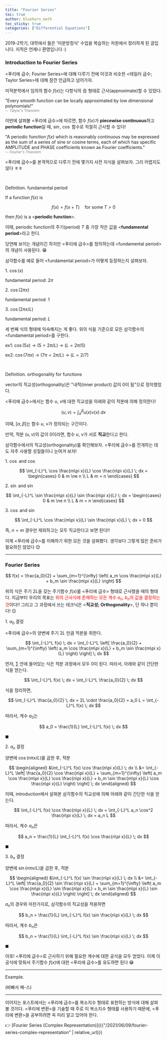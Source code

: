 ```yaml
---
title: "Fourier Series"
toc: true
author: bluehorn_math
toc_sticky: true
categories: ["Differential Equations"]
---
```


2019-2학기, 대학에서 들은 '미분방정식' 수업을 복습하는 차원에서 정리하게 된 글입니다. 지적은 언제나 환영입니다 :)

### Introduction to Fourier Series

\<푸리에 급수; Fourier Series\>에 대해 다루기 전에 이것과 비슷한 \<테일러 급수; Taylor Series\>에 대해 잠깐 언급하고 넘어가자.

미적분학에서 임의의 함수 $f(x)$는 다항식의 合 형태로 근사(approximate)할 수 있었다.

<div class="statement">

"Every smooth function can be locally approximated by low dimensional polynomials!"<br/>
<small style="color: grey">-- Talyor's Theorem</small>

</div>

이번에 살펴볼 \<푸리에 급수\>에 따르면, 함수 $f(x)$가 **piecewise continuous**하고 **periodic function**일 때, $\sin$, $\cos$ 함수로 적절히 근사할 수 있다!

<div class="statement">

"A periodic function $f(x)$ which is reasonably continuous may be expressed as the sum of a series of sine or cosine terms, each of which has specific AMPLITUDE and PHASE coefficients known as Fourier coefficients."<br/>
<small style="color: grey">-- Fourier's Theorem</small>
</div>

\<푸리에 급수\>를 본격적으로 다루기 전에 몇가지 사전 지식을 살펴보자. 그리 어렵지도 않다 ㅎㅎ

<br/>

<div class="definition" markdown="1">

<span class="statement-title">Definition.</span> fundamental period<br>

If a function $f(x)$ is

$$
f(x) = f(x + T) \quad \text{for some} \; T > 0
$$

then $f(x)$ is a \<**periodic function**\>.

이때, periodic function의 주기(period) $T$ 중 가장 작은 값을 \<**fundamental period**\>라고 한다.

</div>

당연해 보이는 개념이긴 하지만 \<푸리에 급수\>를 정의하는데 \<fundamental period\>의 개념이 사용된다. 😁

삼각함수를 예로 들어 \<fundamental period\>가 어떻게 등장하는지 살펴보자.

<div class="notice" markdown="1">

1\. $\cos(x)$

fundamental period: $2\pi$

2\. $\cos(2\pi x)$

fundamental period: $1$

3\. $\cos(2\pi x / L)$

fundamental period: $L$

세 번째 식의 형태에 익숙해지는 게 좋다. 위의 식을 기준으로 모든 삼각함수의 \<fundamental period\>를 구한다.

ex1: $\cos (5 x)$ → ($5 = 2\pi/L$) → ($L = 2 \pi / 5$)

ex2: $\cos (7\pi x)$ → ($7\pi = 2\pi/L$) → ($L = 2 / 7$)

</div>

<br/>

<div class="definition" markdown="1">

<span class="statement-title">Definition.</span> orthogonality for functions<br>

vector의 직교성(orthogonality)은 "내적(inner product) 값이 0이 됨"으로 정의했었다.

\<푸리에 급수\>에서는 함수 $u$, $v$에 대한 직교성을 아래와 같이 적분에 의해 정의한다!

$$
(u, v) = \int_{\alpha}^{\beta} u(x) v(x) \; dx
$$

이때, $[\alpha, \beta]$는 함수 $u$, $v$가 정의되는 구간이다.

만약, 적분 $(u, v)$의 값이 0이라면, 함수 $u$, $v$가 서로 **직교**한다고 한다.

</div>

삼각함수에서의 직교성(orthogonality)를 확인해보자. \<푸리에 급수\>를 전개하는 데도 자주 사용할 성질들이니 눈여겨 보자!

<div class="notice" markdown="1">

1\. $\cos$ and $\cos$

$$
\int_{-L}^L \cos \frac{m\pi x}{L} \cos \frac{n\pi x}{L} \; dx = \begin{cases}
  0 & m \ne n \\
  L & m = n
\end{cases}
$$

2\. $\sin$ and $\sin$

$$
\int_{-L}^L \sin \frac{m\pi x}{L} \sin \frac{n\pi x}{L} \; dx = \begin{cases}
  0 & m \ne n \\
  L & m = n
\end{cases}
$$

3\. $\cos$ and $\sin$

$$
\int_{-L}^L \cos \frac{m\pi x}{L} \sin \frac{n\pi x}{L} \; dx = 0
$$

즉, $n=m$ 경우만 제외하고는 모두 직교한다고 보면 된다!!

</div>

이제 \<푸리에 급수\>를 이해하기 위한 모든 것을 살펴봤다. 생각보다 그렇게 많은 준비가 필요하진 않았다 😊

<hr/>

### Fourier Series

<div class="notice" markdown="1">

$$
f(x) = \frac{a_0}{2} + \sum_{m=1}^{\infty} \left( a_m \cos \frac{m\pi x}{L} + b_m \sin \frac{m\pi x}{L} \right)
$$

</div>

위의 식은 주기 $2L$을 갖는 주기함수 $f(x)$를 \<푸리에 급수\> 형태로 근사했을 때의 형태다. 지금부터 우리의 목표는 <span style="color: red">위의 근사식에 존재하는 모든 계수 $a_n$, $b_n$의 값을 결정하는 것</span>이다!! 그리고 그 과정에서 쓰는 테크닉은 \<**직교성; Orthogonality**\>, 단 하나 뿐이다! 😉

<div class="proof" markdown="1">

1\. $a_0$ 결정

\<푸리에 급수\>의 양변에 주기 $2L$ 만큼 적분을 취한다.

$$
\int_{-L}^L f(x) \; dx = \int_{-L}^L \left[ \frac{a_0}{2} + \sum_{m=1}^{\infty} \left( a_m \cos \frac{m\pi x}{L} + b_m \sin \frac{m\pi x}{L} \right) \right] \; dx
$$

먼저, $\sum$ 안에 들어있는 식은 적분 과정에서 모두 0이 된다. 따라서, 아래와 같이 간단한 식을 얻는다.

$$
\int_{-L}^L f(x) \; dx = \int_{-L}^L \frac{a_0}{2} \; dx
$$

식을 정리하면,

$$
\int_{-L}^L \frac{a_0}{2} \; dx = 2L \cdot \frac{a_0}{2} = a_0 L = \int_{-L}^L f(x) \; dx
$$

따라서, 계수 $a_0$는

$$
a_0 = \frac{1}{L} \int_{-L}^L f(x) \; dx
$$

$\blacksquare$

</div>

<div class="proof" markdown="1">

2\. $a_n$ 결정

양변에 $\cos (n\pi x/L)$를 곱한 후, 적분

$$
\begin{aligned}
&\int_{-L}^L f(x) \cos \frac{n\pi x}{L} \; dx \\
&= \int_{-L}^L \left[ \frac{a_0}{2} \cos \frac{n\pi x}{L} + \sum_{m=1}^{\infty} \left( a_m \cos \frac{m\pi x}{L} \cos \frac{n\pi x}{L} + b_m \sin \frac{m\pi x}{L} \cos \frac{n\pi x}{L} \right) \right] \; dx
\end{aligned}
$$

이때, introduction에서 살펴본 삼각함수의 직교성에 의해 아래와 같이 간단한 식을 얻는다.

$$
\int_{-L}^L f(x) \cos \frac{n\pi x}{L} \; dx
= \int_{-L}^L a_n \cos^2 \frac{n\pi x}{L} \; dx = a_n L
$$

따라서, 계수 $a_n$은

$$
a_n = \frac{1}{L} \int_{-L}^L f(x) \cos \frac{n\pi x}{L} \; dx
$$

$\blacksquare$

</div>

<div class="proof" markdown="1">

3\. $b_n$ 결정

양변에 $\sin (n\pi x / L)$을 곱한 후, 적분

$$
\begin{aligned}
&\int_{-L}^L f(x) \sin \frac{n\pi x}{L} \; dx \\
&= \int_{-L}^L \left[ \frac{a_0}{2} \sin \frac{n\pi x}{L} + \sum_{m=1}^{\infty} \left( a_m \cos \frac{m\pi x}{L} \sin \frac{n\pi x}{L} + b_m \sin \frac{m\pi x}{L} \sin \frac{n\pi x}{L} \right) \right] \; dx
\end{aligned}
$$

$a_n$의 경우와 마찬가지로, 삼각함수의 직교성을 적용하면

$$
b_n = \frac{1}{L} \int_{-L}^L f(x) \sin \frac{n\pi x}{L} \; dx
$$

따라서, 계수 $b_n$은

$$
b_n = \frac{1}{L} \int_{-L}^L f(x) \sin \frac{n\pi x}{L} \; dx
$$

$\blacksquare$

</div>

야호! \<푸리에 급수\>로 근사하기 위해 필요한 계수에 대한 공식을 모두 얻었다. 이제 이 공식에 맞춰서 주기함수 $f(x)$에 대한 \<푸리에 급수\>를 유도하면 된다 😁

<hr/>

<div class="example" markdown="1">

<span class="statement-title">Example.</span><br>

(바빠서 패-스)

</div>

<hr/>

이어지는 포스트에서는 \<푸리에 급수\>를 복소지수 형태로 표현하는 방식에 대해 살펴볼 것이다. \<푸리에 변환\>을 기술할 때 주로 이 복소지수 형태를 사용하기 때문에, \<푸리에 변환\>을 공부하려면 꼭 미리 알고 있어야 한다.

👉 [Fourier Series (Complex Representation)]({{"/2021/06/09/fourier-series-complex-representation" | relative_url}})


